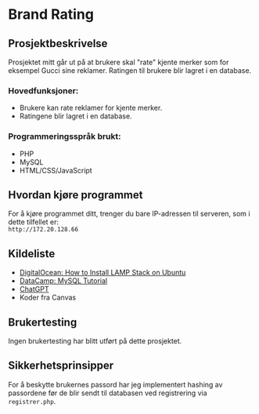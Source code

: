 # Brand Rating

## Prosjektbeskrivelse
Prosjektet mitt går ut på at brukere skal "rate" kjente merker som for eksempel Gucci sine reklamer. Ratingen til brukere blir lagret i en database.

### Hovedfunksjoner:
- Brukere kan rate reklamer for kjente merker.
- Ratingene blir lagret i en database.

### Programmeringsspråk brukt:
- PHP
- MySQL
- HTML/CSS/JavaScript

## Hvordan kjøre programmet
For å kjøre programmet ditt, trenger du bare IP-adressen til serveren, som i dette tilfellet er:  
`http://172.20.128.66`

## Kildeliste
- [DigitalOcean: How to Install LAMP Stack on Ubuntu](https://www.digitalocean.com/community/tutorials/how-to-install-lamp-stack-on-ubuntu)
- [DataCamp: MySQL Tutorial](https://www.datacamp.com/tutorial/my-sql-tutorial?dc_referrer=https%3A%2F%2Fakademiet.instructure.com%2F)
- [ChatGPT](https://chat.openai.com)
- Koder fra Canvas

## Brukertesting
Ingen brukertesting har blitt utført på dette prosjektet.

## Sikkerhetsprinsipper
For å beskytte brukernes passord har jeg implementert hashing av passordene før de blir sendt til databasen ved registrering via `registrer.php`.
